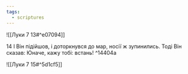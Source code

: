 ```yaml
---
tags:
  - scriptures
---
```


![[Луки 7 13#^e07094]]

14 І Він підійшов, і доторкнувся до мар, носії ж зупинились. Тоді Він сказав: Юначе, кажу тобі: встань! ^14404a

![[Луки 7 15#^5d1cf5]]